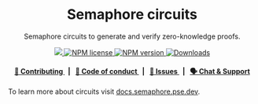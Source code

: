 <p align="center">
    <h1 align="center">
        Semaphore circuits
    </h1>
    <p align="center">Semaphore circuits to generate and verify zero-knowledge proofs.</p>
</p>

<p align="center">
    <a href="https://github.com/semaphore-protocol">
        <img src="https://img.shields.io/badge/project-Semaphore-blue.svg?style=flat-square">
    </a>
    <a href="https://github.com/semaphore-protocol/semaphore/tree/main/packages/circuits/LICENSE">
        <img alt="NPM license" src="https://img.shields.io/npm/l/%40semaphore-protocol%2Fcircuits?style=flat-square">
    </a>
    <a href="https://www.npmjs.com/package/@semaphore-protocol/circuits">
        <img alt="NPM version" src="https://img.shields.io/npm/v/@semaphore-protocol/circuits?style=flat-square" />
    </a>
    <a href="https://npmjs.org/package/@semaphore-protocol/circuits">
        <img alt="Downloads" src="https://img.shields.io/npm/dm/@semaphore-protocol/circuits.svg?style=flat-square" />
    </a>
</p>

<div align="center">
    <h4>
        <a href="https://github.com/semaphore-protocol/semaphore/blob/main/CONTRIBUTING.md">
            👥 Contributing
        </a>
        <span>&nbsp;&nbsp;|&nbsp;&nbsp;</span>
        <a href="https://github.com/semaphore-protocol/semaphore/blob/main/CODE_OF_CONDUCT.md">
            🤝 Code of conduct
        </a>
        <span>&nbsp;&nbsp;|&nbsp;&nbsp;</span>
        <a href="https://github.com/semaphore-protocol/semaphore/contribute">
            🔎 Issues
        </a>
        <span>&nbsp;&nbsp;|&nbsp;&nbsp;</span>
        <a href="https://semaphore.pse.dev/discord">
            🗣️ Chat &amp; Support
        </a>
    </h4>
</div>

To learn more about circuits visit [docs.semaphore.pse.dev](https://docs.semaphore.pse.dev/technical-reference/circuits).
